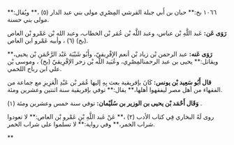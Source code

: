 ١٠٦٦ بخ:** حبان بن أَبي جبلة القرشي المِصْرِي مولى بني عبد الدار (٥) ،** ويُقال:** مولى بني حسنة.

**رَوَى عَن:** عَبد اللَّهِ بْن عباس، وعبد اللَّه بْن عُمَر بْن الخطاب، وعبد الله بْن عَمْرو بْن العاص (بخ) (٦) ، وأبيه عَمْرو ابن العاص.

**رَوَى عَنه:** عبد الرحمن بْن زياد بْن أنعم الإفْرِيقيّ، وأَبُو شَيْبَة عَبْد الرَّحْمَنِ بْن يحيى،** ويقاتل:** يحيى بن عبد الرحمنالمِصْرِي، وعُبَيد اللَّه بْن زحر الإفْرِيقيّ (بخ) ، وموسى بْن علي ابن رباح اللخمي.

**قال أَبُو سَعِيد بْن يونس:** كَانَ بإفريقية بعث بِهِ إليها عُمَر بْن عَبْدِ الْعَزِيزِ مع جماعة من الفقهاء من أهل مصر ليفقهوا أهلها،** يقال:** توفي بإفريقية سنة اثنتين وعشرين ومئة.

**وَقَال أَحْمَد بْن يحيى بن الوزير بن سُلَيْمان:** توفي سنة خمس وعشرين ومئة (١) .

روى لَهُ البخاري فِي كتاب الأدب (٢) ،** عَنْ عَبد اللَّهِ بْنِ عَمْرو بْن العاص:** لا تعودوا شراب الخمر،** وفي رواية:** لا تسلموا على شراب الخمر.

**